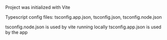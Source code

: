 Project was initialized with Vite

Typescript config files: tsconfig.app.json, tsconfig.json, tsconfig.node.json

tsconfig.node.json is used by vite running locally
tsconfig.app.json is used by the app